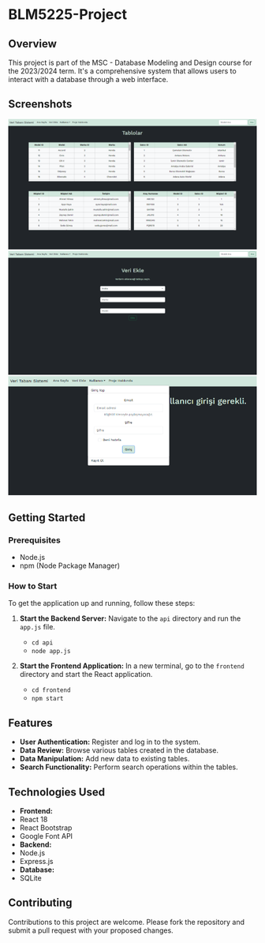 # BLM5225-Project

## Overview
This project is part of the MSC - Database Modeling and Design course for the 2023/2024 term. It's a comprehensive system that allows users to interact with a database through a web interface.

## Screenshots
![Screenshot of Application](images/DBP-4.png)
![Screenshot of Application](images/DBP-3.png)
![Screenshot of Application](images/DBP-2.png)

## Getting Started

### Prerequisites
- Node.js
- npm (Node Package Manager)

### How to Start
To get the application up and running, follow these steps:

1. **Start the Backend Server:**
   Navigate to the `api` directory and run the `app.js` file.
    - `cd api`
    - `node app.js`

2. **Start the Frontend Application:**
In a new terminal, go to the `frontend` directory and start the React application.
    - `cd frontend`
    - `npm start`

## Features
- **User Authentication:** Register and log in to the system.
- **Data Review:** Browse various tables created in the database.
- **Data Manipulation:** Add new data to existing tables.
- **Search Functionality:** Perform search operations within the tables.

## Technologies Used
- **Frontend:**
- React 18
- React Bootstrap
- Google Font API
- **Backend:**
- Node.js
- Express.js
- **Database:**
- SQLite

## Contributing
Contributions to this project are welcome. Please fork the repository and submit a pull request with your proposed changes.